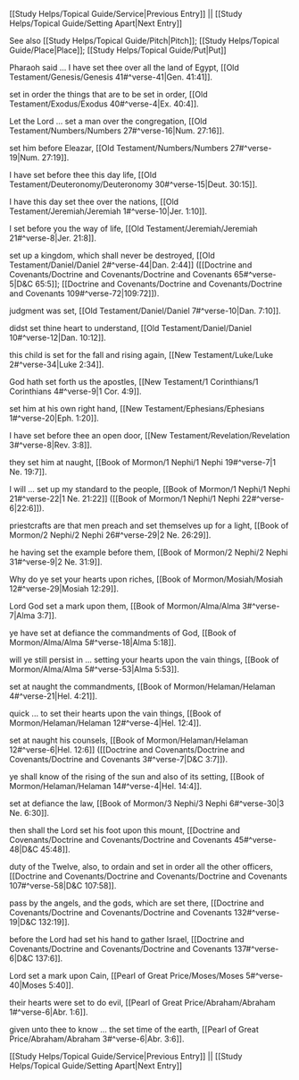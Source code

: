 [[Study Helps/Topical Guide/Service|Previous Entry]]  ||  [[Study Helps/Topical Guide/Setting Apart|Next Entry]]

 See also [[Study Helps/Topical Guide/Pitch|Pitch]]; [[Study Helps/Topical Guide/Place|Place]]; [[Study Helps/Topical Guide/Put|Put]]

 Pharaoh said ... I have set thee over all the land of Egypt, [[Old Testament/Genesis/Genesis 41#^verse-41|Gen. 41:41]].

 set in order the things that are to be set in order, [[Old Testament/Exodus/Exodus 40#^verse-4|Ex. 40:4]].

 Let the Lord ... set a man over the congregation, [[Old Testament/Numbers/Numbers 27#^verse-16|Num. 27:16]].

 set him before Eleazar, [[Old Testament/Numbers/Numbers 27#^verse-19|Num. 27:19]].

 I have set before thee this day life, [[Old Testament/Deuteronomy/Deuteronomy 30#^verse-15|Deut. 30:15]].

 I have this day set thee over the nations, [[Old Testament/Jeremiah/Jeremiah 1#^verse-10|Jer. 1:10]].

 I set before you the way of life, [[Old Testament/Jeremiah/Jeremiah 21#^verse-8|Jer. 21:8]].

 set up a kingdom, which shall never be destroyed, [[Old Testament/Daniel/Daniel 2#^verse-44|Dan. 2:44]] ([[Doctrine and Covenants/Doctrine and Covenants/Doctrine and Covenants 65#^verse-5|D&C 65:5]]; [[Doctrine and Covenants/Doctrine and Covenants/Doctrine and Covenants 109#^verse-72|109:72]]).

 judgment was set, [[Old Testament/Daniel/Daniel 7#^verse-10|Dan. 7:10]].

 didst set thine heart to understand, [[Old Testament/Daniel/Daniel 10#^verse-12|Dan. 10:12]].

 this child is set for the fall and rising again, [[New Testament/Luke/Luke 2#^verse-34|Luke 2:34]].

 God hath set forth us the apostles, [[New Testament/1 Corinthians/1 Corinthians 4#^verse-9|1 Cor. 4:9]].

 set him at his own right hand, [[New Testament/Ephesians/Ephesians 1#^verse-20|Eph. 1:20]].

 I have set before thee an open door, [[New Testament/Revelation/Revelation 3#^verse-8|Rev. 3:8]].

 they set him at naught, [[Book of Mormon/1 Nephi/1 Nephi 19#^verse-7|1 Ne. 19:7]].

 I will ... set up my standard to the people, [[Book of Mormon/1 Nephi/1 Nephi 21#^verse-22|1 Ne. 21:22]] ([[Book of Mormon/1 Nephi/1 Nephi 22#^verse-6|22:6]]).

 priestcrafts are that men preach and set themselves up for a light, [[Book of Mormon/2 Nephi/2 Nephi 26#^verse-29|2 Ne. 26:29]].

 he having set the example before them, [[Book of Mormon/2 Nephi/2 Nephi 31#^verse-9|2 Ne. 31:9]].

 Why do ye set your hearts upon riches, [[Book of Mormon/Mosiah/Mosiah 12#^verse-29|Mosiah 12:29]].

 Lord God set a mark upon them, [[Book of Mormon/Alma/Alma 3#^verse-7|Alma 3:7]].

 ye have set at defiance the commandments of God, [[Book of Mormon/Alma/Alma 5#^verse-18|Alma 5:18]].

 will ye still persist in ... setting your hearts upon the vain things, [[Book of Mormon/Alma/Alma 5#^verse-53|Alma 5:53]].

 set at naught the commandments, [[Book of Mormon/Helaman/Helaman 4#^verse-21|Hel. 4:21]].

 quick ... to set their hearts upon the vain things, [[Book of Mormon/Helaman/Helaman 12#^verse-4|Hel. 12:4]].

 set at naught his counsels, [[Book of Mormon/Helaman/Helaman 12#^verse-6|Hel. 12:6]] ([[Doctrine and Covenants/Doctrine and Covenants/Doctrine and Covenants 3#^verse-7|D&C 3:7]]).

 ye shall know of the rising of the sun and also of its setting, [[Book of Mormon/Helaman/Helaman 14#^verse-4|Hel. 14:4]].

 set at defiance the law, [[Book of Mormon/3 Nephi/3 Nephi 6#^verse-30|3 Ne. 6:30]].

 then shall the Lord set his foot upon this mount, [[Doctrine and Covenants/Doctrine and Covenants/Doctrine and Covenants 45#^verse-48|D&C 45:48]].

 duty of the Twelve, also, to ordain and set in order all the other officers, [[Doctrine and Covenants/Doctrine and Covenants/Doctrine and Covenants 107#^verse-58|D&C 107:58]].

 pass by the angels, and the gods, which are set there, [[Doctrine and Covenants/Doctrine and Covenants/Doctrine and Covenants 132#^verse-19|D&C 132:19]].

 before the Lord had set his hand to gather Israel, [[Doctrine and Covenants/Doctrine and Covenants/Doctrine and Covenants 137#^verse-6|D&C 137:6]].

 Lord set a mark upon Cain, [[Pearl of Great Price/Moses/Moses 5#^verse-40|Moses 5:40]].

 their hearts were set to do evil, [[Pearl of Great Price/Abraham/Abraham 1#^verse-6|Abr. 1:6]].

 given unto thee to know ... the set time of the earth, [[Pearl of Great Price/Abraham/Abraham 3#^verse-6|Abr. 3:6]].

[[Study Helps/Topical Guide/Service|Previous Entry]]  ||  [[Study Helps/Topical Guide/Setting Apart|Next Entry]]